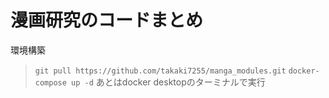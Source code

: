 # 漫画研究のコードまとめ
環境構築
> `git pull https://github.com/takaki7255/manga_modules.git`
> `docker-compose up -d`
あとはdocker desktopのターミナルで実行